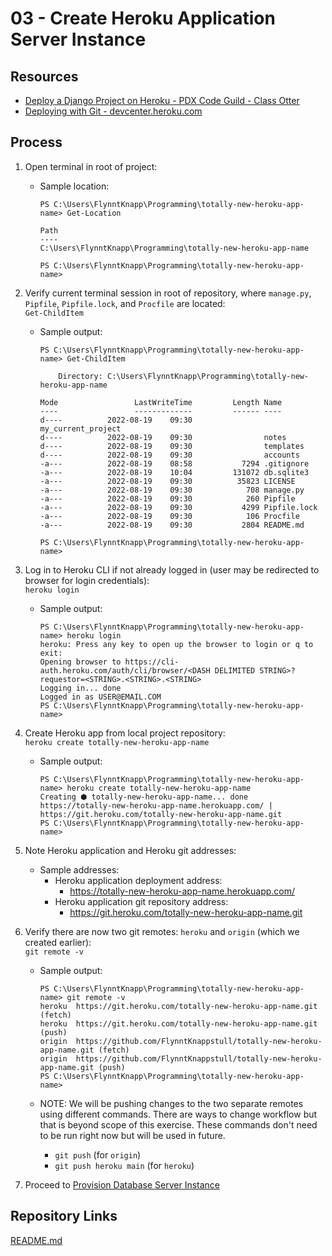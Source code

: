 # 03 - Create Heroku Application Server Instance

## Resources

* [Deploy a Django Project on Heroku - PDX Code Guild - Class Otter](https://github.com/PdxCodeGuild/class_otter/blob/main/5%20Capstone/Heroku%20Deployment.md)
* [Deploying with Git - devcenter.heroku.com](https://devcenter.heroku.com/articles/git)

## Process

1. Open terminal in root of project:
    * Sample location:

        ```console
        PS C:\Users\FlynntKnapp\Programming\totally-new-heroku-app-name> Get-Location

        Path
        ----
        C:\Users\FlynntKnapp\Programming\totally-new-heroku-app-name

        PS C:\Users\FlynntKnapp\Programming\totally-new-heroku-app-name>
        ```

1. Verify current terminal session in root of repository, where `manage.py`, `Pipfile`, `Pipfile.lock`, and `Procfile` are located:  
    `Get-ChildItem`
    * Sample output:

        ```console
        PS C:\Users\FlynntKnapp\Programming\totally-new-heroku-app-name> Get-ChildItem

            Directory: C:\Users\FlynntKnapp\Programming\totally-new-heroku-app-name

        Mode                 LastWriteTime         Length Name
        ----                 -------------         ------ ----
        d----          2022-08-19    09:30                my_current_project
        d----          2022-08-19    09:30                notes
        d----          2022-08-19    09:30                templates
        d----          2022-08-19    09:30                accounts
        -a---          2022-08-19    08:58           7294 .gitignore
        -a---          2022-08-19    10:04         131072 db.sqlite3
        -a---          2022-08-19    09:30          35823 LICENSE
        -a---          2022-08-19    09:30            708 manage.py
        -a---          2022-08-19    09:30            260 Pipfile
        -a---          2022-08-19    09:30           4299 Pipfile.lock
        -a---          2022-08-19    09:30            106 Procfile
        -a---          2022-08-19    09:30           2804 README.md

        PS C:\Users\FlynntKnapp\Programming\totally-new-heroku-app-name>
        ```

1. Log in to Heroku CLI if not already logged in (user may be redirected to browser for login credentials):  
    `heroku login`
    * Sample output:

        ```console
        PS C:\Users\FlynntKnapp\Programming\totally-new-heroku-app-name> heroku login
        heroku: Press any key to open up the browser to login or q to exit:
        Opening browser to https://cli-auth.heroku.com/auth/cli/browser/<DASH DELIMITED STRING>?requestor=<STRING>.<STRING>.<STRING>
        Logging in... done
        Logged in as USER@EMAIL.COM
        PS C:\Users\FlynntKnapp\Programming\totally-new-heroku-app-name>
        ```

1. Create Heroku app from local project repository:  
    `heroku create totally-new-heroku-app-name`
    * Sample output:

        ```console
        PS C:\Users\FlynntKnapp\Programming\totally-new-heroku-app-name> heroku create totally-new-heroku-app-name
        Creating ⬢ totally-new-heroku-app-name... done
        https://totally-new-heroku-app-name.herokuapp.com/ | https://git.heroku.com/totally-new-heroku-app-name.git
        PS C:\Users\FlynntKnapp\Programming\totally-new-heroku-app-name>
        ```

1. Note Heroku application and Heroku git addresses:
    * Sample addresses:
        * Heroku application deployment address:
            * <https://totally-new-heroku-app-name.herokuapp.com/>
        * Heroku application git repository address:
            * <https://git.heroku.com/totally-new-heroku-app-name.git>

1. Verify there are now two git remotes: `heroku` and `origin` (which we created earlier):  
    `git remote -v`
    * Sample output:

        ```console
        PS C:\Users\FlynntKnapp\Programming\totally-new-heroku-app-name> git remote -v
        heroku  https://git.heroku.com/totally-new-heroku-app-name.git (fetch)
        heroku  https://git.heroku.com/totally-new-heroku-app-name.git (push)
        origin  https://github.com/FlynntKnappstull/totally-new-heroku-app-name.git (fetch)
        origin  https://github.com/FlynntKnappstull/totally-new-heroku-app-name.git (push)
        PS C:\Users\FlynntKnapp\Programming\totally-new-heroku-app-name>
        ```

    * NOTE: We will be pushing changes to the two separate remotes using different commands. There are ways to change workflow but that is beyond scope of this exercise. These commands don't need to be run right now but will be used in future.
        * `git push` (for `origin`)
        * `git push heroku main` (for `heroku`)

1. Proceed to [Provision Database Server Instance](04_provision_database_server_instance.md)

## Repository Links

[README.md](../README.md)
